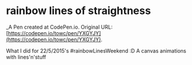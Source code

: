 # rainbow lines of straightness
 _A Pen created at CodePen.io. Original URL: [https://codepen.io/towc/pen/YXGYJY](https://codepen.io/towc/pen/YXGYJY).

 What I did for 22/5/2015's #rainbowLinesWeekend :D
A canvas animations with lines'n'stuff 